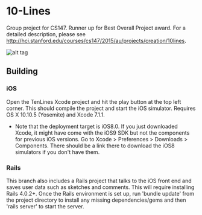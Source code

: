 # 10-Lines
Group project for CS147. Runner up for Best Overall Project award. For a detailed description, please see http://hci.stanford.edu/courses/cs147/2015/au/projects/creation/10lines.

![alt tag](https://github.com/bhnascar/10-Lines/blob/realtime/screenshot.png)

## Building

### iOS
Open the TenLines Xcode project and hit the play button at the top left corner. This should compile the project and start the iOS simulator. Requires OS X 10.10.5 (Yosemite) and Xcode 7.1.1.

* Note that the deployment target is iOS8.0. If you just downloaded Xcode, it might have come with the iOS9 SDK but not the components for previous iOS versions. Go to Xcode > Preferences > Downloads > Components. There should be a link there to download the iOS8 simulators if you don't have them.

### Rails
This branch also includes a Rails project that talks to the iOS front end and saves user data such as sketches and comments. This will require installing Rails 4.0.2+. Once the Rails environment is set up, run 'bundle update' from the project directory to install any missing dependencies/gems and then 'rails server' to start the server.

